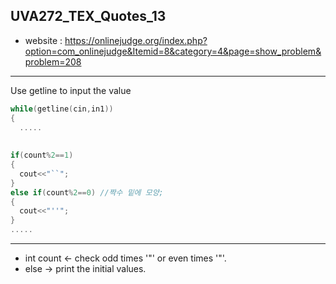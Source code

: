 ## UVA272_TEX_Quotes_13
+ website : https://onlinejudge.org/index.php?option=com_onlinejudge&Itemid=8&category=4&page=show_problem&problem=208
------
Use getline to input the value
```c++
while(getline(cin,in1))
{
  .....
  
  
if(count%2==1)
{
  cout<<"``";
}
else if(count%2==0) //짝수 밑에 모양; 
{
  cout<<"''";
}
.....
```
----
+ int count <- check odd times '"' or even times '"'.
+ else -> print the initial values.
